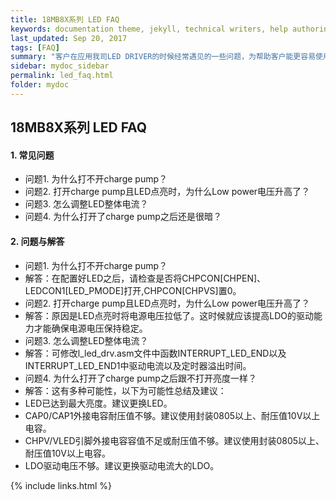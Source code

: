 ```yaml
---
title: 18MB8X系列 LED FAQ
keywords: documentation theme, jekyll, technical writers, help authoring tools, hat replacements
last_updated: Sep 20, 2017
tags: [FAQ]
summary: "客户在应用我司LED DRIVER的时候经常遇见的一些问题，为帮助客户能更容易使用我们的产品，将一些常见问题进行总结和解答"
sidebar: mydoc_sidebar
permalink: led_faq.html
folder: mydoc
---
```




## 18MB8X系列 LED FAQ

#### 1. 常见问题

- 问题1. 为什么打不开charge pump？
- 问题2. 打开charge pump且LED点亮时，为什么Low power电压升高了？
- 问题3. 怎么调整LED整体电流？
- 问题4. 为什么打开了charge pump之后还是很暗？

#### 2. 问题与解答

- 问题1. 为什么打不开charge pump？
- 解答：在配置好LED之后，请检查是否将CHPCON[CHPEN]、LEDCON1[LED_PMODE]打开,CHPCON[CHPVS]置0。
- 问题2. 打开charge pump且LED点亮时，为什么Low power电压升高了？
- 解答：原因是LED点亮时将电源电压拉低了。这时候就应该提高LDO的驱动能力才能确保电源电压保持稳定。
- 问题3. 怎么调整LED整体电流？
- 解答：可修改l_led_drv.asm文件中函数INTERRUPT_LED_END以及INTERRUPT_LED_END1中驱动电流以及定时器溢出时间。
- 问题4. 为什么打开了charge pump之后跟不打开亮度一样？
- 解答：这有多种可能性，以下为可能性总结及建议：
- LED已达到最大亮度。建议更换LED。
- CAP0/CAP1外接电容耐压值不够。建议使用封装0805以上、耐压值10V以上电容。
- CHPV/VLED引脚外接电容容值不足或耐压值不够。建议使用封装0805以上、耐压值10V以上电容。
- LDO驱动电压不够。建议更换驱动电流大的LDO。



{% include links.html %}